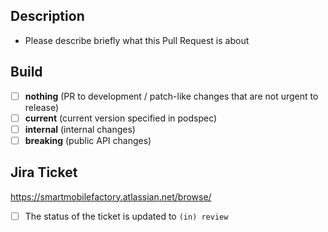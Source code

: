 ## Description

- Please describe briefly what this Pull Request is about

## Build
- [ ] **nothing** (PR to development / patch-like changes that are not urgent to release)
- [ ] **current** (current version specified in podspec)
- [ ] **internal** (internal changes)
- [ ] **breaking** (public API changes)

## Jira Ticket

https://smartmobilefactory.atlassian.net/browse/

- [ ] The status of the ticket is updated to `(in) review`
